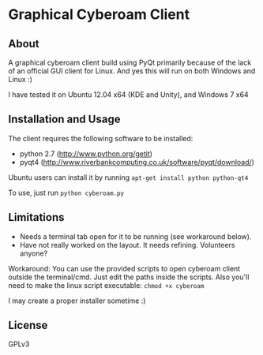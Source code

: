 Graphical Cyberoam Client
========================

About
------
A graphical cyberoam client build using PyQt primarily because of the lack of an official GUI client for Linux.
And yes this will run on both Windows and Linux :)

I have tested it on Ubuntu 12.04 x64 (KDE and Unity), and Windows 7 x64

Installation and Usage
----------------------
The client requires the following software to be installed:
* python 2.7 (http://www.python.org/getit)
* pyqt4 (http://www.riverbankcomputing.co.uk/software/pyqt/download/)

Ubuntu users can install it by running `apt-get install python python-qt4`

To use, just run `python cyberoam.py`

Limitations
-----------
* Needs a terminal tab open for it to be running (see workaround below).
* Have not really worked on the layout. It needs refining. Volunteers anyone?

Workaround:
You can use the provided scripts to open cyberoam client outside the terminal/cmd. Just edit the paths inside the scripts.
Also you'll need to make the linux script executable: `chmod +x cyberoam`

I may create a proper installer sometime :)

License
-------
GPLv3

